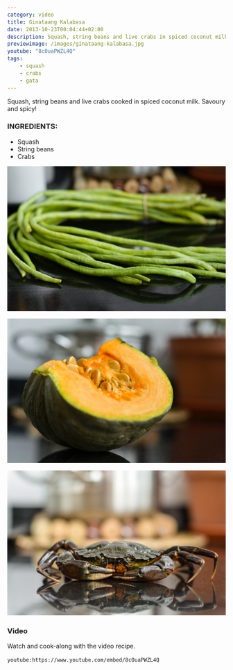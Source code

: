 ```yaml
---
category: video
title: Ginataang Kalabasa
date: 2013-10-23T00:04:44+02:00
description: Squash, string beans and live crabs in spiced coconut milk
previewimage: /images/ginataang-kalabasa.jpg
youtube: "8cOuaPWZL4Q"
tags:
    - squash
    - crabs
    - gata
---
```


Squash, string beans and live crabs cooked in spiced coconut milk. Savoury and spicy!

### INGREDIENTS:
* Squash
* String beans
* Crabs

![Long string beans bundle](/images/string-beans.jpg)

![Fresh kalabasa](/images/squash-wedge.jpg)

![Fresh from the market live crab](/images/fresh-live-crab.jpg)

### Video
Watch and cook-along with the video recipe.

`youtube:https://www.youtube.com/embed/8cOuaPWZL4Q`